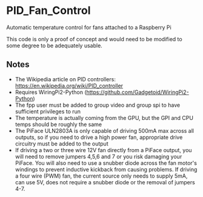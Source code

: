 # PID_Fan_Control
Automatic temperature control for fans attached to a Raspberry Pi

This code is only a proof of concept and would need to be modified to some degree to be adequately usable.

## Notes
* The Wikipedia article on PID controllers: https://en.wikipedia.org/wiki/PID_controller
* Requires WiringPi2-Python (https://github.com/Gadgetoid/WiringPi2-Python) 
* The fpp user must be added to group video and group spi to have sufficient privileges to run
* The temperature is actually coming from the GPU, but the GPI and CPU temps should be roughly the same
* The PiFace ULN2803A is only capable of driving 500mA max across all outputs, so if you need to drive a high power fan, appropriate drive circuitry must be added to the output 
* If driving a two or three wire 12V fan directly from a PiFace output, you will need to remove jumpers 4,5,6 and 7 or you risk damaging your PiFace. You will also need to use a snubber diode across the fan motor's windings to prevent inductive kickback from causing problems. If driving a four wire (PWM) fan, the current source only needs to supply 5mA, can use 5V, does not require a snubber diode or the removal of jumpers 4-7.
